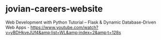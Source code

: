 # jovian-careers-website
Web Development with Python Tutorial – Flask &amp; Dynamic Database-Driven Web Apps - https://www.youtube.com/watch?v=yBDHkveJUf4&amp;list=WL&amp;index=2&amp;t=128s
